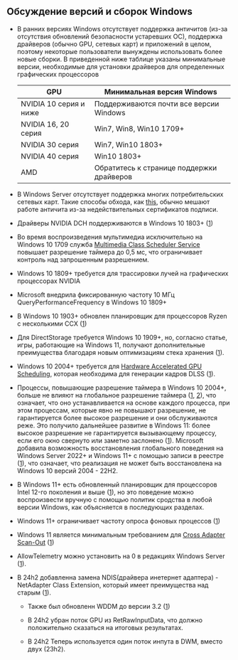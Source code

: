## Обсуждение версий и сборок Windows

- В ранних версиях Windows отсутствует поддержка античитов (из-за отсутствия обновлений безопасности устаревших ОС), поддержка драйверов (обычно GPU, сетевых карт) и приложений в целом, поэтому некоторые пользователи вынуждены использовать более новые сборки. В приведенной ниже таблице указаны минимальные версии, необходимые для установки драйверов для определенных графических процессоров

    |GPU|Минимальная версия Windows|
    |---|---|
    |NVIDIA 10 серия и ниже|Поддерживаются почти все версии Windows|
    |NVIDIA 16, 20 серия|Win7, Win8, Win10 1709+|
    |NVIDIA 30 серия|Win7, Win10 1803+|
    |NVIDIA 40 серия|Win10 1803+|
    |AMD|Обратитесь к странице поддержки драйверов|

- В Windows Server отсутствует поддержка многих потребительских сетевых карт. Такие способы обхода, как [this](https://github.com/loopback-kr/Intel-I219-V-for-Windows-Server), обычно мешают работе античита из-за недействительных сертификатов подписи.

- Драйверы NVIDIA DCH поддерживаются в Windows 10 1803+ ([1](https://nvidia.custhelp.com/app/answers/detail/a_id/4777/~/nvidia-dch%2Fstandard-display-drivers-for-windows-10-faq))

- Во время воспроизведения мультимедиа исключительно на Windows 10 1709 служба [Multimedia Class Scheduler Service](https://learn.microsoft.com/en-us/windows/win32/procthread/multimedia-class-scheduler-service) повышает разрешение таймера до 0,5 мс, что ограничивает контроль над запрошенным разрешением.

- Windows 10 1809+ требуется для трассировки лучей на графических процессорах NVIDIA

- Microsoft внедрила фиксированную частоту 10 МГц QueryPerformanceFrequency в Windows 10 1809+

- В Windows 10 1903+ обновлен планировщик для процессоров Ryzen с несколькими CCX ([1](https://i.redd.it/y8nxtm08um331.png))

- Для DirectStorage требуется Windows 10 1909+, но, согласно статье, игры, работающие на Windows 11, получают дополнительные преимущества благодаря новым оптимизациям стека хранения ([1](https://devblogs.microsoft.com/directx/directstorage-developer-preview-now-available)).

- Windows 10 2004+ требуется для [Hardware Accelerated GPU Scheduling](https://devblogs.microsoft.com/directx/hardware-accelerated-gpu-scheduling), которая необходима для генерации кадров DLSS ([1](https://developer.nvidia.com/rtx/streamline/get-started)).

- Процессы, повышающие разрешение таймера в Windows 10 2004+, больше не влияют на глобальное разрешение таймера ([1](https://learn.microsoft.com/en-us/windows/win32/api/timeapi/nf-timeapi-timebeginperiod), [2](https://randomascii.wordpress.com/2020/10/04/windows-timer-resolution-the-great-rule-change)), что означает, что оно устанавливается на основе каждого процесса, при этом процессам, которые явно не повышают разрешение, не гарантируется более высокое разрешение и они обслуживаются реже. Это получило дальнейшее развитие в Windows 11: более высокое разрешение не гарантируется вызывающему процессу, если его окно свернуто или заметно заслонено ([1](https://learn.microsoft.com/en-us/windows/win32/api/timeapi/nf-timeapi-timebeginperiod)). Microsoft добавила возможность восстановления глобального поведения на Windows Server 2022+ и Windows 11+ с помощью записи в реестре ([1](https://randomascii.wordpress.com/2020/10/04/windows-timer-resolution-the-great-rule-change)), что означает, что реализация не может быть восстановлена на Windows 10 версий 2004 - 22H2.

- В Windows 11+ есть обновленный планировщик для процессоров Intel 12-го поколения и выше ([1](https://www.anandtech.com/show/16959/intel-innovation-alder-lake-november-4th/3)), но это поведение можно воспроизвести вручную с помощью политик сродства в любой версии Windows, как объясняется в последующих разделах.

- Windows 11+ ограничивает частоту опроса фоновых процессов ([1](https://blogs.windows.com/windowsdeveloper/2023/05/26/delivering-delightful-performance-for-more-than-one-billion-users-worldwide))

- Windows 11 является минимальным требованием для [Cross Adapter Scan-Out](https://videocardz.com/newz/microsoft-cross-adapter-scan-out-caso-delivers-16-fps-increse-on-laptops-without-dgpu-igpu-mux-switch) ([1](https://devblogs.microsoft.com/directx/optimizing-hybrid-laptop-performance-with-cross-adapter-scan-out-caso))

- AllowTelemetry можно установить на 0 в редакциях Windows Server ([1](https://admx.help/?Category=Windows_10_2016&Policy=Microsoft.Policies.DataCollection::AllowTelemetry)).

- В 24h2 добавленна замена NDIS(драйвера инетернет адаптера) - NetAdapter Class Extension, который имеет преимущества над старым ([1](https://learn.microsoft.com/ru-ru/windows-hardware/drivers/netcx/)).

  - Также был обновленн WDDM до версии 3.2 ([1](https://learn.microsoft.com/en-us/windows-hardware/drivers/what-s-new-in-driver-development#display-and-graphics-drivers))
 
  - В 24h2 убран поток GPU из RetRawInputData, что должно положительно сказаться на итоговых результатах.
    
  - В 24h2 Теперь используется один поток инпута в DWM, вместо двух (23h2).
  
